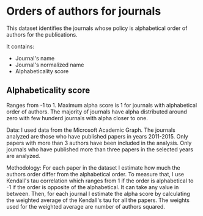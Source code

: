 # Orders of authors for journals
This dataset identifies the journals whose policy is alphabetical order of authors for the publications.

It contains:
* Journal's name
* Journal's normalized name
* Alphabeticality score

## Alphabeticality score
Ranges from -1 to 1. Maximum alpha score is 1 for journals with alphabetical order of authors. The majority of journals have alpha distributed around zero with few hunderd journals with alpha closer to one.

Data: I used data from the Microsoft Academic Graph. The journals analyzed are those who have published papers in years 2011-2015. Only papers with more than 3 authors have been included in the analysis. Only journals who have published more than three papers in the selected years are analyzed.

Methodology: For each paper in the dataset I estimate how much the authors order differ from the alphabetical order. To measure that, I use Kendall's tau correlation which ranges from 1 if the order is alphabetical to -1 if the order is opposite of the alphabetical. It can take any value in between. Then, for each journal I estimate the alpha score by calculating the weighted average of the Kendall's tau for all the papers. The weights used for the weighted average are number of authors squared.
